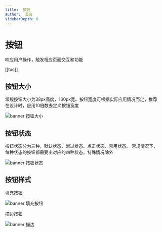 ```yaml
---
title:  按钮
author:  显真
sidebarDepth: 0
---
```


# 按钮

响应用户操作，触发相应页面交互和功能

[[toc]]

## 按钮大小


常规按钮大小为38px高度，160px宽。按钮宽度可根据实际应用情况而定，推荐在设计时，应用10倍数去定义按钮宽度

![banner 按钮大小](http://baiduyun-guideline.bj.bcebos.com/portal%2Fbutton%2F%E6%8C%89%E9%92%AE%E5%A4%A7%E5%B0%8F%402x.jpg)


## 按钮状态


按钮状态分为三种，默认状态、滑过状态、点击状态、禁用状态。
常规情况下，每种状态的按钮都需要出对应的四种状态，特殊情况除外

![banner 按钮状态](http://baiduyun-guideline.bj.bcebos.com/portal%2Fbutton%2F%E6%8C%89%E9%92%AE%E7%8A%B6%E6%80%81%402x.jpg)


## 按钮样式


填充按钮

![banner 填充按钮](http://baiduyun-guideline.bj.bcebos.com/portal%2Fbutton%2F%E5%A1%AB%E5%85%85%E6%8C%89%E9%92%AE%402x.jpg)


描边按钮

![banner 描边](http://baiduyun-guideline.bj.bcebos.com/portal%2Fbutton%2F%E6%8F%8F%E8%BE%B9%E6%8C%89%E9%92%AE%402x.jpg)





